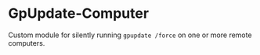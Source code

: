 # GpUpdate-Computer
Custom module for silently running `gpupdate /force` on one or more remote computers.
